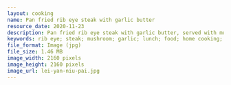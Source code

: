 ```yaml
---
layout: cooking
name: Pan fried rib eye steak with garlic butter
resource_date: 2020-11-23
description: Pan fried rib eye steak with garlic butter, served with mushroom saute, fried garlic, and strawberry milk.
keywords: rib eye; steak; mushroom; garlic; lunch; food; home cooking; milk
file_format: Image (jpg)
file_size: 1.46 MB
image_width: 2160 pixels
image_height: 2160 pixels
image_url: lei-yan-niu-pai.jpg
---
```


